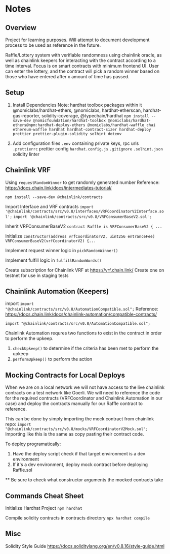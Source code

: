 # Notes

## Overview

Project for learning purposes. Will attempt to document development process to be used as reference in the future.

Raffle/Lottery system with verifiable randomness using chainlink oracle, as well as chainlink keepers for interacting with the contract according to a time interval. Focus is on smart contracts with minimum frontend UI. User can enter the lottery, and the contract will pick a random winner based on those who have entered after x amount of time has passed.

## Setup

1. Install Dependencies
   Note: hardhat toolbox packages within it @nomiclabs/hardhat-ethers, @nomiclabs, hardhat-etherscan, hardhat-gas-reporter, solidity-coverage, @typechain/hardhat
   `npm install --save-dev @nomicfoundation/hardhat-toolbox @nomiclabs/hardhat-ethers@npm:hardhat-deploy-ethers @nomiclabs/hardhat-waffle chai ethereum-waffle hardhat hardhat-contract-sizer hardhat-deploy prettier prettier-plugin-solidity solhint dotenv`

2. Add configuration files
   `.env` containing private keys, rpc urls
   `.prettierrc` prettier config
   `hardhat.config.js`
   `.gitignore`
   `.solhint.json` solidity linter

## Chainlink VRF

Using `requestRandomWinner` to get randomly generated number
Reference: https://docs.chain.link/docs/intermediates-tutorial/

`npm install --save-dev @chainlink/contracts`

Import Interface and VRF contracts
`import '@chainlink/contracts/src/v0.8/interfaces/VRFCoordinatorV2Interface.sol';`
`import '@chainlink/contracts/src/v0.8/VRFConsumerBaseV2.sol';`

Inherit VRFConsumerBaseV2
`contract Raffle is VRFConsumerBaseV2 { ...`

Initialize
`constructor(address vrfCoordinatorV2, uint256 entranceFee) VRFConsumerBaseV2(vrfCoordinatorV2) {...`

Implement request winner logic in `pickRandomWinner()`

Implement fulfill logic in `fulfillRandomWords()`

Create subscription for Chainlink VRF at https://vrf.chain.link/
Create one on testnet for use in staging tests

## Chainlink Automation (Keepers)

import `import "@chainlink/contracts/src/v0.8/AutomationCompatible.sol";`
Reference: https://docs.chain.link/docs/chainlink-automation/compatible-contracts/

`import "@chainlink/contracts/src/v0.8/AutomationCompatible.sol";`

Chainlink Automation requres two functions to exist in the contract in order to perform the upkeep.

1. `checkUpkeep()` to determine if the criteria has been met to perform the upkeep
2. `performUpkeep()` to perform the action

## Mocking Contracts for Local Deploys

When we are on a local network we will not have access to the live chainlink contracts on a test network like Goerli. We will need to reference the code for the required contracts (VRFCoordinator and Chainlink Automation in our case) and deploy the contracts manually for our Raffle contract to reference.

This can be done by simply importing the mock contract from chainlink repo:
`import "@chainlink/contracts/src/v0.8/mocks/VRFCoordinatorV2Mock.sol";`
Importing like this is the same as copy pasting their contract code.

To deploy programatically:

1. Have the deploy script check if that target environment is a dev environment
2. If it's a dev environment, deploy mock contract before deploying Raffle.sol

\*\* Be sure to check what constructor arguments the mocked contracts take

## Commands Cheat Sheet

Initialize Hardhat Project
`npm hardhat`

Compile solidity contracts in contracts directory
`npx hardhat compile`

## Misc

Solidity Style Guide
https://docs.soliditylang.org/en/v0.8.16/style-guide.html
